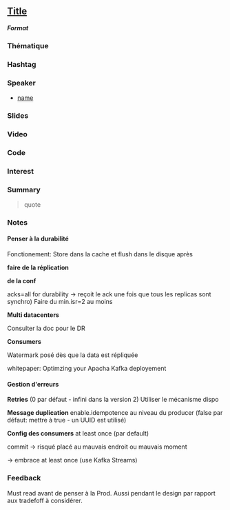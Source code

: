 ## [Title](link)
**_Format_**

### Thématique

### Hashtag

### Speaker
* [name](link)
### Slides

### Video

### Code

### Interest

### Summary
> quote

### Notes

#### Penser à la durabilité

Fonctionement: Store dans la cache et flush dans le disque après

**faire de la réplication**

**de la conf**

acks=all for durability -> reçoit le ack une fois que tous les replicas sont synchro)
Faire du min.isr=2 au moins

**Multi datacenters**

Consulter la doc pour le DR

**Consumers**

Watermark posé dès que la data est répliquée

whitepaper: Optimzing your Apacha Kafka deployement


#### Gestion d'erreurs

**Retries** (0 par défaut - infini dans la version 2)
Utiliser le mécanisme dispo

**Message duplication**
enable.idempotence au niveau du producer (false par défaut: mettre à true - un UUID est utilisé)

**Config des consumers**
at least once (par default)

commit -> risqué placé au mauvais endroit ou mauvais moment

-> embrace at least once (use Kafka Streams)


### Feedback

Must read avant de penser à la Prod.
Aussi pendant le design par rapport aux tradefoff à considérer.

